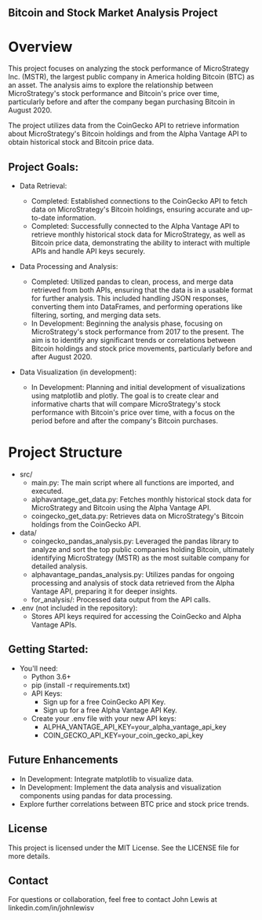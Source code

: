 ## Bitcoin and Stock Market Analysis Project

# Overview
This project focuses on analyzing the stock performance of MicroStrategy Inc. (MSTR), the largest public company in America holding Bitcoin (BTC) as an asset. The analysis aims to explore the relationship between MicroStrategy's stock performance and Bitcoin's price over time, particularly before and after the company began purchasing Bitcoin in August 2020.

The project utilizes data from the CoinGecko API to retrieve information about MicroStrategy's Bitcoin holdings and from the Alpha Vantage API to obtain historical stock and Bitcoin price data.

## Project Goals:
- Data Retrieval:
    - Completed: Established connections to the CoinGecko API to fetch data on MicroStrategy's Bitcoin holdings, ensuring accurate and up-to-date information.
    - Completed: Successfully connected to the Alpha Vantage API to retrieve monthly historical stock data for MicroStrategy, as well as Bitcoin price data, demonstrating the ability to interact with multiple APIs and handle API keys securely.

- Data Processing and Analysis:
    - Completed: Utilized pandas to clean, process, and merge data retrieved from both APIs, ensuring that the data is in a usable format for further analysis. This included handling JSON responses, converting them into DataFrames, and performing operations like filtering, sorting, and merging data sets.
    - In Development: Beginning the analysis phase, focusing on MicroStrategy's stock performance from 2017 to the present. The aim is to identify any significant trends or correlations between Bitcoin holdings and stock price movements, particularly before and after August 2020.

- Data Visualization (in development):
    - In Development: Planning and initial development of visualizations using matplotlib and plotly. The goal is to create clear and informative charts that will compare MicroStrategy's stock performance with Bitcoin's price over time, with a focus on the period before and after the company's Bitcoin purchases.

# Project Structure
- src/
    - main.py: The main script where all functions are imported, and executed.
    - alphavantage_get_data.py: Fetches monthly historical stock data for MicroStrategy and Bitcoin using the Alpha Vantage API.
    - coingecko_get_data.py: Retrieves data on MicroStrategy's Bitcoin holdings from the CoinGecko API.
- data/
    - coingecko_pandas_analysis.py: Leveraged the pandas library to analyze and sort the top public companies holding Bitcoin, ultimately identifying MicroStrategy (MSTR) as the most suitable company for detailed analysis.
    - alphavantage_pandas_analysis.py: Utilizes pandas for ongoing processing and analysis of stock data retrieved from the Alpha Vantage API, preparing it for deeper insights.
    - for_analysis/: Processed data output from the API calls.
- .env (not included in the repository):
    - Stores API keys required for accessing the CoinGecko and Alpha Vantage APIs.

## Getting Started:
- You'll need:
    - Python 3.6+
    - pip (install -r requirements.txt)
    - API Keys:
        - Sign up for a free CoinGecko API Key.
        - Sign up for a free Alpha Vantage API Key.
    - Create your .env file with your new API keys:
        - ALPHA_VANTAGE_API_KEY=your_alpha_vantage_api_key
        - COIN_GECKO_API_KEY=your_coin_gecko_api_key

## Future Enhancements
- In Development: Integrate matplotlib to visualize data.
- In Development: Implement the data analysis and visualization components using pandas for data processing.
- Explore further correlations between BTC price and stock price trends.

## License
This project is licensed under the MIT License. See the LICENSE file for more details.

## Contact
For questions or collaboration, feel free to contact John Lewis at linkedin.com/in/johnlewisv